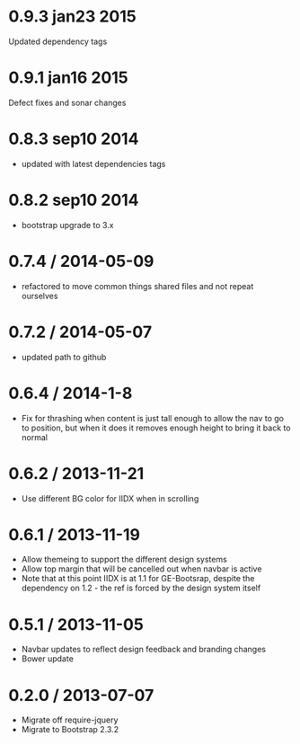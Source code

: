 0.9.3 jan23 2015
====================
Updated dependency tags

0.9.1 jan16 2015
====================
Defect fixes and sonar changes

0.8.3 sep10 2014
=====================
* updated with latest dependencies tags

0.8.2 sep10 2014
======================
* bootstrap upgrade to 3.x

0.7.4 / 2014-05-09
==================
* refactored to move common things shared files and not repeat ourselves

0.7.2 / 2014-05-07
==================
* updated path to github

0.6.4 / 2014-1-8
==================
* Fix for thrashing when content is just tall enough to allow the nav to go to position, but when it does it removes enough height to bring it back to normal

0.6.2 / 2013-11-21
==================
* Use different BG color for IIDX when in scrolling

0.6.1 / 2013-11-19
==================
* Allow themeing to support the different design systems
* Allow top margin that will be cancelled out when navbar is active
* Note that at this point IIDX is at 1.1 for GE-Bootsrap, despite the dependency on 1.2 - the ref is forced by the design system itself

0.5.1 / 2013-11-05
==================
* Navbar updates to reflect design feedback and branding changes
* Bower update

0.2.0 / 2013-07-07
==================
* Migrate off require-jquery
* Migrate to Bootstrap 2.3.2


